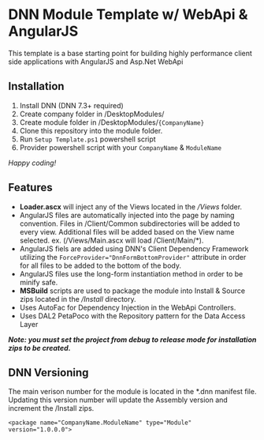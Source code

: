 # DNN Module Template w/ WebApi & AngularJS

This template is a base starting point for building highly performance client side applications
with AngularJS and Asp.Net WebApi

## Installation

1. Install DNN (DNN 7.3+ required)
2. Create company folder in /DesktopModules/
3. Create module folder in /DesktopModules/<code>{CompanyName}</code>
4. Clone this repository into the module folder.
5. Run <code>Setup Template.ps1</code> powershell script
6. Provider powershell script with your <code>CompanyName</code> & <code>ModuleName</code>

*Happy coding!*

## Features

- **Loader.ascx** will inject any of the Views located in the */Views* folder.
- AngularJS files are automatically injected into the page by naming convention. Files in /Client/Common subdirectories will be added to every view. 
Additional files will be added based on the View name selected. ex. (/Views/Main.ascx will load /Client/Main/*).
- AngularJS fiels are added using DNN's Client Dependency Framework utilizing the <code>ForceProvider="DnnFormBottomProvider"</code> attribute in order for all files to be added to the bottom of the body.
- AngularJS files use the long-form instantiation method in order to be minify safe.
- **MSBuild** scripts are used to package the module into Install & Source zips located in the */Install* directory. 
- Uses AutoFac for Dependency Injection in the WebApi Controllers.
- Uses DAL2 PetaPoco with the Repository pattern for the Data Access Layer

***Note: you must set the project from debug to release mode for installation zips to be created.***

## DNN Versioning

The main verison number for the module is located in the *.dnn manifest file. Updating this version number will update the Assembly version and increment the /Install zips.

```
<package name="CompanyName.ModuleName" type="Module" version="1.0.0.0">
```
